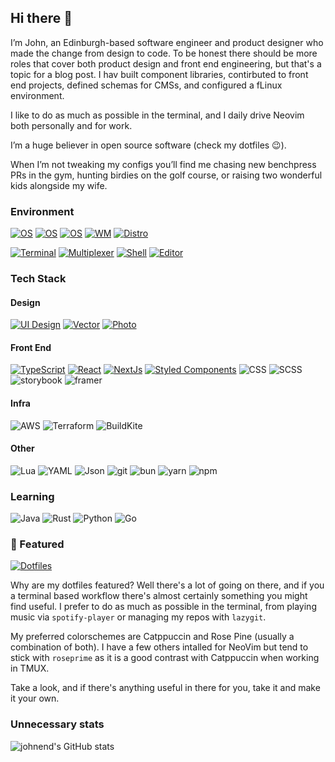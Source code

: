 ## Hi there 👋

<!--
**johnend/johnend** is a ✨ _special_ ✨ repository because its `README.md` (this file) appears on your GitHub profile.
-->

I’m John, an Edinburgh-based software engineer and product designer who made the change from design to code. To be honest there should be more roles that cover both product design and front end engineering, but that's a topic for a blog post. I hav built component libraries, contirbuted to front end projects, defined schemas for CMSs, and configured a fLinux environment.

I like to do as much as possible in the terminal, and I daily drive Neovim both personally and for work.

I’m a huge believer in open source software (check my dotfiles 😉).

When I’m not tweaking my configs you’ll find me chasing new benchpress PRs in the gym, hunting birdies on the golf course, or raising two wonderful kids alongside my wife.

### Environment

[![OS](https://img.shields.io/badge/OS-macOS-000000?logo=apple&logoColor=white)](https://en.wikipedia.org/wiki/MacOS)
[![OS](https://img.shields.io/badge/macOS%20WM-Aerospace-000000?logo=apple&logoColor=white)](https://nikitabobko.github.io/AeroSpace/guide)
[![OS](https://img.shields.io/badge/OS-Linux-fcc624?logo=linux&logoColor=white)](https://en.wikipedia.org/wiki/Linux)
[![WM](https://img.shields.io/badge/Linux%20Wm-Sway-68751c?logo=sway&logoColor=white)](https://swaywm.org)
[![Distro](https://img.shields.io/badge/Distro-EndeavourOS-6e1ebf?logo=endeavouros&logoColor=white)](https://endeavouros.com)

[![Terminal](https://img.shields.io/badge/Terminal-Ghostty-blue?logo=ghostery&logoColor=white)](https://ghostty.org/)
[![Multiplexer](https://img.shields.io/badge/Multiplexer-TMUX-1bb91f?logo=tmux&logoColor=white)](https://ghostty.org/)
[![Shell](https://img.shields.io/badge/Shell-Zsh-f15a24?logoColor=white)](https://zsh.org/)
[![Editor](https://img.shields.io/badge/Editor-NeoVim-00195174?logo=neovim&logoColor=white)](https://neovim.io/)

### Tech Stack

#### Design

[![UI Design](https://img.shields.io/badge/UI-Figma-f24e1e?logo=figma&logoColor=white)](https://neovim.io/)
[![Vector](https://img.shields.io/badge/Vector-Affinity%20Designer-124881?logo=affinitydesigner&logoColor=white)](https://neovim.io/)
[![Photo](https://img.shields.io/badge/Photo-Affinity%20Photo-4e3188?logo=affinityphoto&logoColor=white)](https://neovim.io/)

#### Front End

[![TypeScript](https://img.shields.io/badge/Typescript-719af4?logo=typescript&logoColor=white)](https://www.typescriptlang.org/)
[![React](https://img.shields.io/badge/React-139fcd?logo=react&logoColor=white)](https://react.dev/)
[![NextJs](https://img.shields.io/badge/NextJs-000?logo=next.js&logoColor=white)](https://nextjs.org/)
[![Styled Components](https://img.shields.io/badge/Styled%20Components-bf4f74?logo=styled-components&logoColor=white)](https://styled-components.com/)
![CSS](https://img.shields.io/badge/CSS-333?logo=css&logoColor=white)
![SCSS](https://img.shields.io/badge/SCSS-bf4080?logo=sass&logoColor=white)
![storybook](https://img.shields.io/badge/Storybook-ff4785?logo=storybook&logoColor=white)
![framer](https://img.shields.io/badge/Framer-0055ff?logo=framer&logoColor=white)

#### Infra

![AWS](https://img.shields.io/badge/AWS-ec7211?logo=amazon-web-services&logoColor=white)
![Terraform](https://img.shields.io/badge/Terraform-7b42bc?logo=terraform&logoColor=white)
![BuildKite](https://img.shields.io/badge/BuildKite-14cc80?logo=buildkite&logoColor=white)

#### Other

![Lua](https://img.shields.io/badge/Lua-000080?logo=lua&logoColor=white)
![YAML](https://img.shields.io/badge/YAML-cb171e?logo=yaml&logoColor=white)
![Json](https://img.shields.io/badge/Json-000000?logo=json&logoColor=white)
![git](https://img.shields.io/badge/Git-f05032?logo=git&logoColor=white)
![bun](https://img.shields.io/badge/Bun-000000?logo=bun&logoColor=white)
![yarn](https://img.shields.io/badge/yarn-2c8ebb?logo=yarn&logoColor=white)
![npm](https://img.shields.io/badge/npm-cb3837?logo=npm&logoColor=white)

### Learning

![Java](https://img.shields.io/badge/Java-3a75b0?logo=openjdk&logoColor=white)
![Rust](https://img.shields.io/badge/Rust-000?logo=rust&logoColor=white)
![Python](https://img.shields.io/badge/Python-3776ab?logo=python&logoColor=white)
![Go](https://img.shields.io/badge/Go-00add8?logo=go&logoColor=white)

### 🚀 Featured

[![Dotfiles](https://github-readme-stats.vercel.app/api/pin/?username=johnend&repo=dots&theme=rose_pine)](https://github.com/johnend/dots)

Why are my dotfiles featured? Well there's a lot of going on there, and if you a terminal based workflow there's almost certainly something you might find useful. I prefer to do as much as possible in the terminal, from playing music via `spotify-player` or managing my repos with `lazygit`.

My preferred colorschemes are Catppuccin and Rose Pine (usually a combination of both). I have a few others intalled for NeoVim but tend to stick with `roseprime` as it is a good contrast with Catppuccin when working in TMUX.

Take a look, and if there's anything useful in there for you, take it and make it your own.

### Unnecessary stats

![johnend's GitHub stats](https://github-readme-stats.vercel.app/api?username=johnend&show_icons=true&theme=rose_pine&rank_icon=github)

